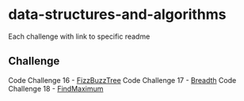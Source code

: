 # data-structures-and-algorithms
Each challenge with link to specific readme
## Challenge
Code Challenge 16 - [FizzBuzzTree](assets/readmes/FizzBuzzTree.md)
Code Challenge 17 - [Breadth](assets/readmes/Breadth.md)
Code Challenge 18 - [FindMaximum](assets/readmes/FindMaximum.md)
